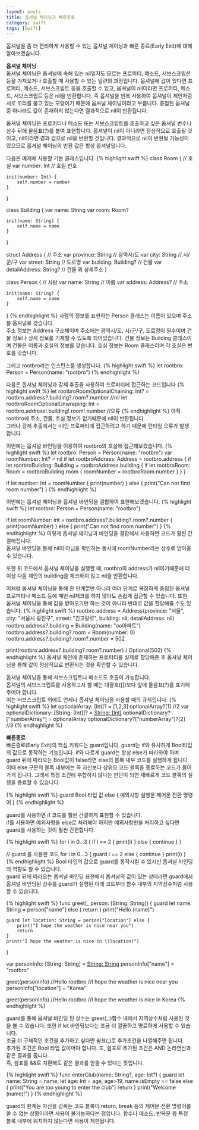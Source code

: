 ```yaml
---
layout: posts
title: 옵셔널 체이닝과 빠른종료
category: swift
tags: [Swift]
---
```

옵셔널을 좀 더 편리하게 사용할 수 있는 옵셔널 체이닝과 빠른 종료(Early Exit)에 대해 알아보겠습니다.  

**옵셔널 체이닝**  
옵셔널 체이닝은 옵셔널에 속해 있는 nil일지도 모르는 프로퍼티, 메소드, 서브스크립션 등을 가져오거나 
호출할 때 사용할 수 있는 일련의 과정입니다. 옵셔널에 값이 있다면 프로퍼티, 메소드, 서브스크립트 등을 
호출할 수 있고, 옵셔널이 nil이라면 프로퍼티, 메소드, 서브스크립트 등은 nil을 반환합니다. 
즉 옵셔널을 반복 사용하여 옵셔널이 체인처럼 서로 꼬리를 물고 있는 모양이기 때문에 옵셔널 체이닝이라고 부릅니다. 
중첩된 옵셔널 중 하나라도 값이 존재하지 않는다면 결과적으로 nil이 반환됩니다.  

옵셔널 체이닝은 프로퍼티나 메소드 또는 서브스크립트를 호출하고 싶은 옵셔널 변수나 상수 뒤에 물음표(?)를 붙여 표현합니다. 
옵셔널이 nil이 아니라면 정상적으로 호출될 것이고, nil이라면 결과 값으로 nil을 반환할 것입니다. 결과적으로 nil이 
반환될 가능성이 있으므로 옵셔널 체이닝의 반환 값은 항상 옵셔널입니다.  

다음은 예제에 사용할 기본 클래스입니다.
{% highlight swift %}
class Room { // 호실
    var number: Int // 호실 번호
    
    init(number: Int) {
        self.number = number
    }
}

class Building {
    var name: String
    var room: Room?
    
    init(name: String) {
        self.name = name
    }
}

struct Address { // 주소
    var province: String // 광역시/도
    var city: String // 시/군/구
    var street: String // 도로명
    var building: Building? // 건물
    var detailAddress: String? // 건물 외 상세주소
}

class Person { // 사람
    var name: String // 이름
    var address: Address? // 주소
    
    init(name: String) {
        self.name = name
    }
}
{% endhighlight %}
사람의 정보를 표현하는 Person 클래스는 이름이 있으며 주소를 옵셔널로 갖습니다.  
주소 정보는 Address 구조체이며 주소에는 광역시/도, 시/군/구, 도로명이 필수이며 건물 정보나 
상세 정보를 기재할 수 있도록 되어있습니다. 건물 정보는 Building 클래스이며 건물은 이름과 호실의 정보를 갖습니다. 
호실 정보는 Room 클래스이며 각 호실은 번호를 갖습니다.  

그리고 rootbro라는 인스턴스를 생성합니다.
{% highlight swift %}
let rootbro: Person = Person(name: "rootbro")
{% endhighlight %}

다음은 옵셔널 체이닝과 강제 추출을 사용하여 프로퍼티에 접근하는 코드입니다
{% highlight swift %}
let rootbroRoomOptionalChaining: Int? = rootbro.address?.building?.room?.number //nil
let rootbroRoomOptionalUnwraping: Int = rootbro.address!.building!.room!.number //오류
{% endhighlight %}
아직 rootbro에 주소, 건물, 호실 정보가 없기때문에 nil이 반환됩니다.  
그러나 강제 추출에서는 nil인 프로퍼티에 접근하려고 하기 때문에 런타임 오류가 발생합니다.  

이번에는 옵셔널 바인딩을 이용하여 rootbro의 호실에 접근해보겠습니다.
{% highlight swift %}
let rootbro: Person = Person(name: "rootbro")
var roomNumber: Int? = nil
if let rootbroAddress: Address = rootbro.address {
    if let rootbroBuilding: Building = rootbroAddress.building {
        if let rootbroRoom: Room = rootbroBuilding.room {
            roomNumber = rootbroRoom.number
        }
    }
}

if let number: Int = roomNumber {
    print(number)
} else {
    print("Can not find room number")
}
{% endhighlight %}

이번에는 옵셔널 체이닝과 옵셔널 바인딩을 결합하여 표현해보겠습니다.
{% highlight swift %}
let rootbro: Person = Person(name: "rootbro")

if let roomNumber: int = rootbro.address?.building?.room?.number {
    print(roomNumber)
} else {
    print("Can not find room number")
}
{% endhighlight %}
이렇게 옵셔널 체이닝과 바인딩을 결합해서 사용하면 코드가 훨씬 간결해집니다.  
옵셔널 바인딩을 통해 nil이 아님을 확인하는 동시에 roomNumber라는 상수로 받아올 수 있습니다.  

또한 위 코드에서 옵셔널 체이닝을 실행할 때, rootbro의 address가 nil이기때문에 더 이상 다음 체인의 
building을 체크하지 않고 nil을 반환합니다.  

이처럼 옵셔널 체이닝을 통해 한 단계뿐만 아니라 여러 단계로 복잡하게 중첩된 옵셔널 프로퍼티나 메소드 등에 매번 
nil체크를 하지 않아도 손쉽게 접근할 수 있습니다. 또한 옵셔널 체이닝을 통해 값을 받아오기만 하는 것이 아니라 
반대로 값을 할당해줄 수도 있습니다. 
{% highlight swift %}
rootbro.address = Address(province: "서울", city: "서울시 광진구", street: "긴고랑로", building: nil, detailAddress: nil)
rootbro.address?.building = Building(name: "oo아파트")
rootbro.address?.building?.room = Room(number: 0)
rootbro.address?.building?.room?.number = 502

print(rootbro.address?.building?.room?.number) / Optional(502)
{% endhighlight %}
옵셔널 체인에 존재하는 프로퍼티를 실제로 할당해준 후 옵셔널 체이닝을 통해 값이 정상적으로 반환되는 것을 확인할 수 있습니다.  

옵셔널 체이닝을 통해 서브스크립트나 메소드도 호출이 가능합니다.  
옵셔널의 서브스크립트를 사용하고자 할 때는 대괄호([])보다 앞에 물음표(?)를 표기해주어야 합니다.  
이는 서브스크립트 외에도 언제나 옵셔널 체이닝을 사용할 때의 규칙입니다.
{% highlight swift %}
let optionalArray: [Int]? = [1,2,3]
optionalArray?[1] //2
var optionalDictionary: [String: [Int]]? = [String: [Int]]()
optionalDictionary?["numberArray"] = optionalArray
optionalDictionary?["numberArray"]?[2] //3
{% endhighlight %}

**빠른종료**  
빠른종료(Early Exit)의 핵심 키워드는 guard입니다. guard는 if와 유사하게 Bool타입의 값으로 
동작하는 기능입니다. if와 다르게 guard는 항상 else가 따라와야 하며 guard 뒤에 따라오는 Bool값이 
false라면 else의 블록 내부 코드를 실행하게 됩니다.  
이때 else 구문의 블록 내부에는 꼭 자신보다 상위으 코드 블록을 종료하는 코드가 들어가게 됩니다. 
그래서 특정 조건에 부합하지 않다는 판단이 되면 재빠르게 코드 블록의 실행을 종료할 수 있습니다.  

{% highlight swift %}
guard Bool 타입 값 else {
    예외사항 실행문
    제어문 전환 명령어
}
{% endhighlight %}

guard를 사용하면 if 코드를 훨씬 간결하게 표현할 수 있습니다.  
if를 사용하면 예외사항을 else로 처리해야 하지만 예외사항만을 처리하고 싶다면 guard를 사용하는 것이 훨씬 간편합니다.

{% highlight swift %}
for i in 0...3 {
    if i == 2 {
        print(i)
    } else {
        continue
    }
}

// guard 를 사용한 코드
for i in 0...3 {
    guard i == 2 else {
        continue
    }
    print(i)
}
{% endhighlight %}
Bool 타입의 값으로 guard를 동작시킬 수 있지만 옵셔널 바인딩의 역할도 할 수 있습니다.  
guard 뒤에 따라오는 옵셔널 바인딩 표현에서 옵셔널의 값이 있는 상태라면 guard에서 옵셔널 바인딩된 상수를 
guard가 실행된 아래 코드부터 함수 내부의 지역상수처럼 사용할 수 있습니다.

{% highlight swift %}
func greet(_ person: [String: String]) {
    guard let name: String = person["name"] else {
        return
    }
    print("Hello \(name)")
    
    guard let location: String = person["location"] else {
        print("I hope the weather is nice near you")
        return
    }
    print("I hope the weather is nice in \(location)")
}

var personInfo: [String: String] = [String: String]()
personInfo["name"] = "rootbro"

greet(personInfo) //Hello rootbro
                  //I hope the weather is nice near you
personInfo["location"] = "Korea"

greet(personInfo) //Hello rootbro
                  //I hope the weather is nice in Korea
{% endhighlight %}

guard를 통해 옵셔널 바인딩 된 상수는 greet(_:)함수 내에서 지역상수처럼 사용된 것을 볼 수 있습니다. 
또한 if let 바인딩보다는 조금 더 깔끔하고 명료하게 사용할 수 있습니다.  
조금 더 구체적인 조건을 추가하고 싶다면 쉼표(,)로 추가조건을 나열해주면 됩니다.  
추가된 조건은 Bool 타입 값이어야 합니다. 또, 쉼표로 추가된 조건은 AND 논리연산과 같은 결과를 줍니다.  
즉, 쉼표를 &&로 치환해도 같은 결과를 얻을 수 있다는 뜻입니다.

{% highlight swift %}
func enterClub(name: String?, age: Int?) {
    guard let name: String = name, let age: Int = age, age>19, name.isEmpty == false else {
        print("You are too young to enter the club")
        return
    }
    print("Welcome \(name)!")
}
{% endhighlight %}

guard의 한계는 자신을 감싸는 코드 블록이 return, break 등의 제어문 전환 명령어를 쓸 수 없는 상황이라면 사용이 불가능하다는 점입니다. 
함수나 메소드, 반복문 등 특정 블록 내부에 위치하지 않는다면 사용이 제한됩니다.